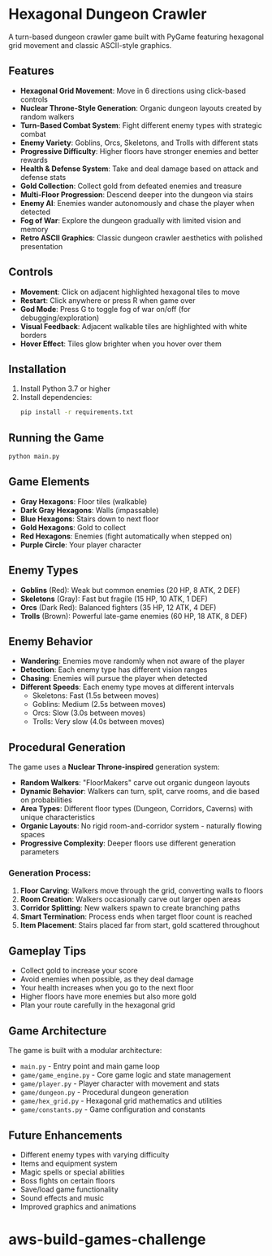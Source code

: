 # Hexagonal Dungeon Crawler

A turn-based dungeon crawler game built with PyGame featuring hexagonal grid movement and classic ASCII-style graphics.

## Features

- **Hexagonal Grid Movement**: Move in 6 directions using click-based controls
- **Nuclear Throne-Style Generation**: Organic dungeon layouts created by random walkers
- **Turn-Based Combat System**: Fight different enemy types with strategic combat
- **Enemy Variety**: Goblins, Orcs, Skeletons, and Trolls with different stats
- **Progressive Difficulty**: Higher floors have stronger enemies and better rewards
- **Health & Defense System**: Take and deal damage based on attack and defense stats
- **Gold Collection**: Collect gold from defeated enemies and treasure
- **Multi-Floor Progression**: Descend deeper into the dungeon via stairs
- **Enemy AI**: Enemies wander autonomously and chase the player when detected
- **Fog of War**: Explore the dungeon gradually with limited vision and memory
- **Retro ASCII Graphics**: Classic dungeon crawler aesthetics with polished presentation

## Controls

- **Movement**: Click on adjacent highlighted hexagonal tiles to move
- **Restart**: Click anywhere or press R when game over
- **God Mode**: Press G to toggle fog of war on/off (for debugging/exploration)
- **Visual Feedback**: Adjacent walkable tiles are highlighted with white borders
- **Hover Effect**: Tiles glow brighter when you hover over them

## Installation

1. Install Python 3.7 or higher
2. Install dependencies:
   ```bash
   pip install -r requirements.txt
   ```

## Running the Game

```bash
python main.py
```

## Game Elements

- **Gray Hexagons**: Floor tiles (walkable)
- **Dark Gray Hexagons**: Walls (impassable)
- **Blue Hexagons**: Stairs down to next floor
- **Gold Hexagons**: Gold to collect
- **Red Hexagons**: Enemies (fight automatically when stepped on)
- **Purple Circle**: Your player character

## Enemy Types

- **Goblins** (Red): Weak but common enemies (20 HP, 8 ATK, 2 DEF)
- **Skeletons** (Gray): Fast but fragile (15 HP, 10 ATK, 1 DEF)
- **Orcs** (Dark Red): Balanced fighters (35 HP, 12 ATK, 4 DEF)
- **Trolls** (Brown): Powerful late-game enemies (60 HP, 18 ATK, 8 DEF)

## Enemy Behavior

- **Wandering**: Enemies move randomly when not aware of the player
- **Detection**: Each enemy type has different vision ranges
- **Chasing**: Enemies will pursue the player when detected
- **Different Speeds**: Each enemy type moves at different intervals
  - Skeletons: Fast (1.5s between moves)
  - Goblins: Medium (2.5s between moves)  
  - Orcs: Slow (3.0s between moves)
  - Trolls: Very slow (4.0s between moves)

## Procedural Generation

The game uses a **Nuclear Throne-inspired** generation system:

- **Random Walkers**: "FloorMakers" carve out organic dungeon layouts
- **Dynamic Behavior**: Walkers can turn, split, carve rooms, and die based on probabilities
- **Area Types**: Different floor types (Dungeon, Corridors, Caverns) with unique characteristics
- **Organic Layouts**: No rigid room-and-corridor system - naturally flowing spaces
- **Progressive Complexity**: Deeper floors use different generation parameters

### Generation Process:
1. **Floor Carving**: Walkers move through the grid, converting walls to floors
2. **Room Creation**: Walkers occasionally carve out larger open areas
3. **Corridor Splitting**: New walkers spawn to create branching paths
4. **Smart Termination**: Process ends when target floor count is reached
5. **Item Placement**: Stairs placed far from start, gold scattered throughout

## Gameplay Tips

- Collect gold to increase your score
- Avoid enemies when possible, as they deal damage
- Your health increases when you go to the next floor
- Higher floors have more enemies but also more gold
- Plan your route carefully in the hexagonal grid

## Game Architecture

The game is built with a modular architecture:

- `main.py` - Entry point and main game loop
- `game/game_engine.py` - Core game logic and state management
- `game/player.py` - Player character with movement and stats
- `game/dungeon.py` - Procedural dungeon generation
- `game/hex_grid.py` - Hexagonal grid mathematics and utilities
- `game/constants.py` - Game configuration and constants

## Future Enhancements

- Different enemy types with varying difficulty
- Items and equipment system
- Magic spells or special abilities
- Boss fights on certain floors
- Save/load game functionality
- Sound effects and music
- Improved graphics and animations
# aws-build-games-challenge

